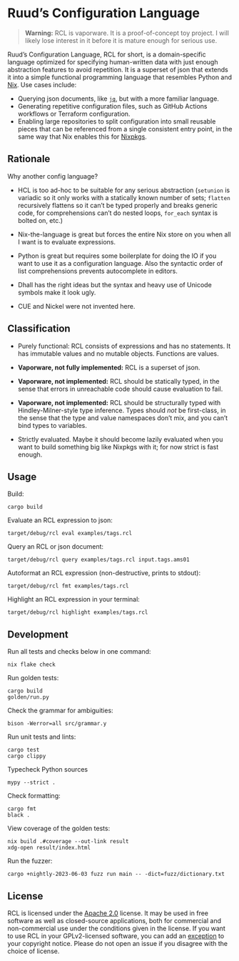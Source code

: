 # Ruud’s Configuration Language

> **Warning:** RCL is vaporware. It is a proof-of-concept toy project. I will
> likely lose interest in it before it is mature enough for serious use.

Ruud’s Configuration Language, RCL for short, is a domain-specific language
optimized for specifying human-written data with just enough abstraction
features to avoid repetition. It is a superset of json that extends it into a
simple functional programming language that resembles Python and [Nix][nix]. Use
cases include:

 * Querying json documents, like [`jq`][jq], but with a more familiar language.
 * Generating repetitive configuration files, such as GitHub Actions workflows
   or Terraform configuration.
 * Enabling large repositories to split configuration into small reusable pieces
   that can be referenced from a single consistent entry point, in the same way
   that Nix enables this for [Nixpkgs][nixpkgs].

[nix]:     https://nixos.org/manual/nix/stable/language/
[jq]:      https://jqlang.github.io/jq/manual/
[nixpkgs]: https://github.com/nixos/nixpkgs

## Rationale

Why another config language?

 * HCL is too ad-hoc to be suitable for any serious abstraction (`setunion` is
   variadic so it only works with a statically known number of sets; `flatten`
   recursively flattens so it can’t be typed properly and breaks generic code,
   for comprehensions can’t do nested loops, `for_each` syntax is bolted on,
   etc.)

 * Nix-the-language is great but forces the entire Nix store on you when all I
   want is to evaluate expressions.

 * Python is great but requires some boilerplate for doing the IO if you want
   to use it as a configuration language. Also the syntactic order of list
   comprehensions prevents autocomplete in editors.

 * Dhall has the right ideas but the syntax and heavy use of Unicode symbols
   make it look ugly.

 * CUE and Nickel were not invented here.

## Classification

 * Purely functional: RCL consists of expressions and has no statements.
   It has immutable values and no mutable objects. Functions are values.

 * **Vaporware, not fully implemented:** RCL is a superset of json.

 * **Vaporware, not implemented:** RCL should be statically typed, in the
   sense that errors in unreachable code should cause evaluation to fail.

 * **Vaporware, not implemented:** RCL should be structurally typed with
   Hindley-Milner-style type inference. Types should *not* be first-class,
   in the sense that the type and value namespaces don’t mix, and you can’t
   bind types to variables.

 * Strictly evaluated. Maybe it should become lazily evaluated when you want to
   build something big like Nixpkgs with it; for now strict is fast enough.

## Usage

Build:

    cargo build

Evaluate an RCL expression to json:

    target/debug/rcl eval examples/tags.rcl

Query an RCL or json document:

    target/debug/rcl query examples/tags.rcl input.tags.ams01

Autoformat an RCL expression (non-destructive, prints to stdout):

    target/debug/rcl fmt examples/tags.rcl

Highlight an RCL expression in your terminal:

    target/debug/rcl highlight examples/tags.rcl

## Development

Run all tests and checks below in one command:

    nix flake check

Run golden tests:

    cargo build
    golden/run.py

Check the grammar for ambiguities:

    bison -Werror=all src/grammar.y

Run unit tests and lints:

    cargo test
    cargo clippy

Typecheck Python sources

    mypy --strict .

Check formatting:

    cargo fmt
    black .

View coverage of the golden tests:

    nix build .#coverage --out-link result
    xdg-open result/index.html

Run the fuzzer:

    cargo +nightly-2023-06-03 fuzz run main -- -dict=fuzz/dictionary.txt

## License

RCL is licensed under the [Apache 2.0][apache2] license. It may be used in
free software as well as closed-source applications, both for commercial and
non-commercial use under the conditions given in the license. If you want to
use RCL in your GPLv2-licensed software, you can add an [exception][except]
to your copyright notice. Please do not open an issue if you disagree with the
choice of license.

[apache2]: https://www.apache.org/licenses/LICENSE-2.0
[except]:  https://www.gnu.org/licenses/gpl-faq.html#GPLIncompatibleLibs
